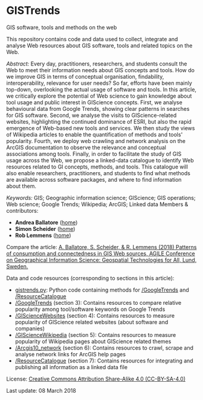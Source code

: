 # GISTrends
GIS software, tools and methods on the web

This repository contains code and data used to collect, integrate and analyse Web resources about GIS software, tools and related topics on the Web.

*Abstract:* Every day, practitioners, researchers, and students consult the Web to meet their information needs about GIS concepts and tools. How do we improve GIS in terms of conceptual organisation, findability, interoperability, relevance for user needs? So far, efforts have been mainly top-down, overlooking the actual usage of software and tools.
In this article, we critically explore the potential of Web science to gain knowledge about tool usage and public interest in GIScience concepts. First, we analyse behavioural data from Google Trends, showing clear patterns in searches for GIS software.
Second, we analyse the visits to GIScience-related websites, highlighting the continued dominance of ESRI, but also the rapid emergence of Web-based new tools and services. We then study the views of Wikipedia articles to enable the quantification of methods and tools' popularity. Fourth, we deploy web crawling and network analysis on the ArcGIS documentation to observe the relevance and conceptual associations among tools. Finally, in order to facilitate the study of GIS usage across the Web, we propose a linked-data catalogue to identify Web resources related to GI concepts, methods, and tools. This catalogue will also enable researchers, practitioners, and students to find what methods are available across software packages, and where to find information about them.

*Keywords:* GIS; Geographic information science; GIScience; GIS operations; Web science; Google Trends; Wikipedia; ArcGIS; Linked data
Members & contributors:
* **Andrea Ballatore** ([home](http://sites.google.com/site/andreaballatore))
* **Simon Scheider** ([home](http://geographicknowledge.de))
* **Rob Lemmens** ([home](http://www.itc.nl/resumes/lemmens))


Compare the article: [A. Ballatore, S. Scheider, & R. Lemmens (2018) Patterns of consumption and connectedness in GIS Web sources, AGILE Conference on Geographical Information Science: Geospatial Technologies for All, Lund, Sweden.](https://www.researchgate.net/publication/323114024_Patterns_of_consumption_and_connectedness_in_GIS_Web_sources)

Data and code resources (corresponding to sections in this article):

* [gistrends.py](gistrends.py): Python code containing methods for [/GoogleTrends](/GoogleTrends) and [/ResourceCatalogue](/ResourceCatalogue)
* [/GoogleTrends](/GoogleTrends)  (section 3): Contains resources to compare relative popularity among tool/software keywords on Google Trends
* [/GIScienceWebsites](/GIScienceWebsites) (section 4): Contains resources to measure popularity of GIScience related websites (about software and companies)
* [/GIScienceWikipedia](/GIScienceWikipedia) (section 5): Contains resources to measure popularity of Wikipedia pages about GIScience related themes
* [/Arcgis10_network](/Arcgis10_network) (section 6): Contains resources to crawl, scrape and analyse network links for ArcGIS help pages
* [/ResourceCatalogue](/ResourceCatalogue) (section 7): Contains resources for integrating and publishing all information as a linked data file


License: [Creative Commons Attribution Share-Alike 4.0 (CC-BY-SA-4.0)](http://opendefinition.org/licenses/cc-by-sa/)

Last update: 08 March 2018
